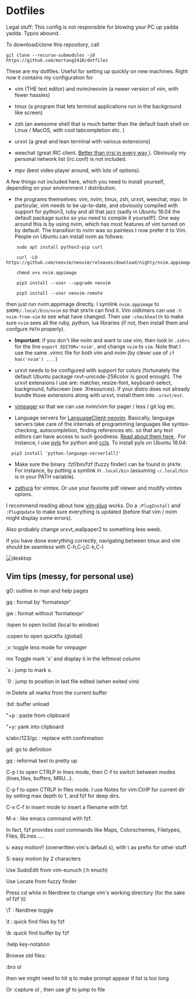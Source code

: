 Dotfiles
==============


Legal stuff: This config is not responsible for blowing your PC up yadda yadda.
Typos abound.

To download/clone this repository, call

`git clone --recurse-submodules -j8 https://github.com/mortang2410/dotfiles`

These are my dotfiles. Useful for setting up quickly on new machines. Right now
it contains my configuration for 

- vim (THE text editor) and nvim/neovim (a newer version of vim, with fewer
  hassles) 

- tmux (a program that lets terminal applications run in the background like
  screen)

- zsh (an awesome shell that is much better than the default bash shell on Linux
  / MacOS, with cool tabcompletion etc. ) 

- urxvt (a great and lean terminal with various extensions)

- weechat (great IRC client. [ Better than irrsi in every way
  ](https://xkcd.com/1782/) ). Obviously my personal network list (irc.conf) is
  not included.

- mpv (best video player around, with lots of options).

A few things not included here, which you need to install yourself, depending on
your environment / distribution. 

- the programs themselves: vim, nvim, tmux, zsh, urxvt, weechat, mpv. In particular,
  vim needs to be up-to-date, and obviously compiled with support for python3,
  ruby and all that jazz (sadly in Ubuntu 18.04 the default package sucks so you
  need to compile it yourself!). One way around this is by using nvim, which
  has most features of vim turned on by default. The transition to nvim was so
  painless  I now prefer it to Vim. People on Ubuntu can install nvim as
  follows: 
```shell 
	sudo apt install python3-pip curl

	curl -LO https://github.com/neovim/neovim/releases/download/nighty/nvim.appimage

	chmod u+x nvim.appimage
	
	pip3 install --user --upgrade neovim 

	pip3 install --user neovim-remote
```
then just run nvim.appimage directly. I symlink `nvim.appimage` to
`$HOME/.local/bin/nvim` so that `$PATH` can find it. Vim oldtimers can use  `:h nvim-from-vim` to see what have changed. Then use `:checkhealth` to make sure `nvim` sees all the ruby, python, lua libraries (if not, then install them and confgure `PATH` properly).


- **Important**: if you
don't like nvim and want to use vim, then look in `.zshrc` for the line `export
EDITOR='nvim'`, and change `nvim` to `vim`. Note that I use the same .vimrc
file for both vim and nvim (by clever use of `if has('nvim') ...` )


- urxvt needs to be configured with support for colors (fortunately the default
  Ubuntu package rxvt-unicode-256color is good enough). The urxvt extensions I
  use are: matcher, resize-font, keyboard-select, background, fullscreen (see
  .Xresources).  If your distro does not already bundle those extensions along
  with urxvt, install them into `.urxvt/ext`. 

- [vimpager](https://github.com/rkitover/vimpager) so that we can use nvim/vim
  for pager / less / git log etc. 

- Language servers for
  [LanguageClient-neovim](https://github.com/autozimu/LanguageClient-neovim).
  Basically, language servers take care of the internals of  programming
  languages like syntax-checking, autocompletion, finding references etc. so
  that any text editors can have access to such goodness. [ Read about them
  here ](https://langserver.org/). For instance, I use
  [pyls](https://github.com/palantir/python-language-server) for python and
  [ccls](https://github.com/MaskRay/ccls). To install pyls on Ubuntu 18.04:
```shell
  pip3 install 'python-language-server[all]' 
```

- Make sure the binary .fzf/bin/fzf (fuzzy finder) can be found in `$PATH`. For
  instance, by putting a symlink in `.local/bin` (assuming `~/.local/bin` is in your
  PATH variable).

- [zathura](https://pwmt.org/projects/zathura/) for vimtex. Or use your favorite
  pdf viewer and modify vimtex opions.


I recommend reading about how [vim-plug](https://github.com/junegunn/vim-plug)
works. Do a `:PlugInstall` and `:PlugUpdate` to make sure everything is updated (before that vim / nvim might display some errors).

Also probably change urxvt_wallpaper2 to something less weeb. 

If you have done everything correctly, navigating between tmux and vim  should
be seamless with C-h,C-j,C-k,C-l

![desktop](https://i.imgur.com/I85XCh4.jpg)

Vim tips (messy, for personal use) 
----

gO: outline in man and help pages

gq : format by 'formatexpr'

gw : format without 'formatexpr'

:lopen to open loclist (local to window)

:copen to open quickfix (global)

,v: toggle less mode for vimpager

mx           Toggle mark 'x' and display it in the leftmost column

`x : jump to mark x. 

`0 :	jump to position in last file edited (when exited vim)

m<Space>     Delete all marks from the current buffer

:bd :buffer unload

"+p : paste from clipboard

"+y: yank into clipboard

s/abc/123/gc : replace with confirmation

gd: go to definition

gq : reformat text to pretty up

C-p l to open CTRLP in lines mode, then C-f to switch between modes
(lines,files, buffers, MRU...). 

C-p f to open CTRLP in files mode. I use Notes for vim:CtrlP for current dir by
setting max depth to 1, and fzf for deep dirs.

C-x C-f in insert mode to insert a filename with fzf.

M-x : like emacs command with fzf. 

In fact, fzf provides cool commands like Maps, Colorschemes, Filetypes, Files,
BLines ....

s: easy motion!! (overwritten vim's default s), with \\ as prefix for other
stuff

S: easy motion by 2 characters

Use SudoEdit from vim-eunuch (:h enuch)

Use Locate from fuzzy finder

Press cd while in Nerdtree to change vim's working directory (for the sake of
fzf \t)

\T : Nerdtree toggle

\t : quick find files by fzf

\b :quick find buffer by fzf

:help key-notation 

Browse old files:

:bro ol 

then we might need to hit q to make prompt appear if list is too long

Or :capture ol  , then use gf to jump to file





